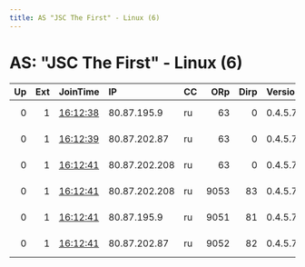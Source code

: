 ```yaml
---
title: AS "JSC The First" - Linux (6)
---
```


# AS: "JSC The First" - Linux (6)

|   Up |   Ext | JoinTime                                                                                            | IP            | CC   |   ORp |   Dirp | Version   | Contact          | Nickname         |   eFamMembers |
|-----:|------:|:----------------------------------------------------------------------------------------------------|:--------------|:-----|------:|-------:|:----------|:-----------------|:-----------------|--------------:|
|    0 |     1 | [16:12:38](https://metrics.torproject.org/rs.html#details/50213FE093570171FD68357152E56B62E3641AFB) | 80.87.195.9   | ru   |    63 |      0 | 0.4.5.7   | tor at ro dot ru | OhcMLEf1x8eQxpri |             1 |
|    0 |     1 | [16:12:39](https://metrics.torproject.org/rs.html#details/8FF56A2D5CAA96521270CFDBCEDC5C7742D83CE3) | 80.87.202.87  | ru   |    63 |      0 | 0.4.5.7   | tor at ro dot ru | 0ODlMVRnJdfU3pri |             1 |
|    0 |     1 | [16:12:41](https://metrics.torproject.org/rs.html#details/42B5F26D7A1A205B1A8D66D9FF39E05319D050B0) | 80.87.202.208 | ru   |    63 |      0 | 0.4.5.7   | tor at ro dot ru | 8Looa4uBmyEImpri |             1 |
|    0 |     1 | [16:12:41](https://metrics.torproject.org/rs.html#details/B6960879E8B94A411F649315199BD970ED958B7A) | 80.87.202.208 | ru   |  9053 |     83 | 0.4.5.7   | tor at ro dot ru | ImKDN8WNGspuspub |             1 |
|    0 |     1 | [16:12:41](https://metrics.torproject.org/rs.html#details/D163A49033ECE7E34104F537EC043CB4520A9744) | 80.87.195.9   | ru   |  9051 |     81 | 0.4.5.7   | tor at ro dot ru | meQIhYVVJ4jx9pub |             1 |
|    0 |     1 | [16:12:41](https://metrics.torproject.org/rs.html#details/FC6A397EA5DA701D2AA4F141D72CD04BE327C589) | 80.87.202.87  | ru   |  9052 |     82 | 0.4.5.7   | tor at ro dot ru | 262nanyHSVWt3pub |             1 |
